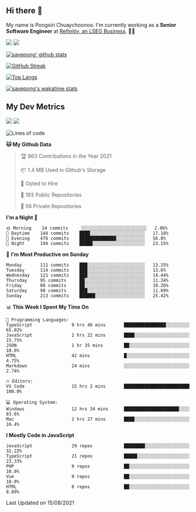 ## Hi there 👋

My name is Pongsiri Chuaychoonoo. I'm currently working as a **Senior Software Engineer** at [Refinitiv, an LSEG Business](https://www.refinitiv.com). 👨‍💻

[<img src="https://img.shields.io/badge/savepong.com-%230077B5.svg?&style=for-the-badge&color=81e6d9" />](https://savepong.com)
[<img src="https://img.shields.io/badge/linkedin-%230077B5.svg?&style=for-the-badge&logo=linkedin&logoColor=white" />](https://www.linkedin.com/in/savepong)

[![savepong' github stats](https://github-readme-stats.vercel.app/api?username=savepong&show_icons=true&count_private=true&theme=gotham&hide_border=true&bg_color=00000000&text_color=768390FF)](https://savepong.com/posts/stats)

[![GitHub Streak](https://github-readme-streak-stats.herokuapp.com?user=savepong&theme=gotham&hide_border=true&background=00000000&dates=768390FF)](https://savepong.com/posts/stats)

[![Top Langs](https://github-readme-stats.vercel.app/api/top-langs/?username=savepong&layout=compact&langs_count=10&theme=gotham&hide_border=true&bg_color=00000000&text_color=768390FF)](https://savepong.com/posts/stats)

[![savepong's wakatime stats](https://github-readme-stats.vercel.app/api/wakatime?username=@savepong&layout=default&theme=gotham&hide_border=true&bg_color=00000000&text_color=768390FF)](https://savepong.com/posts/stats)

## My Dev Metrics

[![](https://komarev.com/ghpvc/?username=savepong&color=blue&label=Profile%20Views)](https://github.com/savepong)
[![](https://img.shields.io/github/followers/savepong?label=GitHub%20Followers)](https://github.com/savepong)

<!--START_SECTION:waka-->
![Lines of code](https://img.shields.io/badge/From%20Hello%20World%20I%27ve%20Written-8.8%20million%20lines%20of%20code-blue)

**🐱 My Github Data** 

> 🏆 863 Contributions in the Year 2021
 > 
> 📦 1.4 MB Used in Github's Storage 
 > 
> 💼 Opted to Hire
 > 
> 📜 193 Public Repositories 
 > 
> 🔑 56 Private Repositories  
 > 
**I'm a Night 🦉** 

```text
🌞 Morning    24 commits     ░░░░░░░░░░░░░░░░░░░░░░░░░   2.86% 
🌆 Daytime    144 commits    ████░░░░░░░░░░░░░░░░░░░░░   17.18% 
🌃 Evening    476 commits    ██████████████░░░░░░░░░░░   56.8% 
🌙 Night      194 commits    █████░░░░░░░░░░░░░░░░░░░░   23.15%

```
📅 **I'm Most Productive on Sunday** 

```text
Monday       111 commits    ███░░░░░░░░░░░░░░░░░░░░░░   13.25% 
Tuesday      114 commits    ███░░░░░░░░░░░░░░░░░░░░░░   13.6% 
Wednesday    121 commits    ███░░░░░░░░░░░░░░░░░░░░░░   14.44% 
Thursday     95 commits     ██░░░░░░░░░░░░░░░░░░░░░░░   11.34% 
Friday       86 commits     ██░░░░░░░░░░░░░░░░░░░░░░░   10.26% 
Saturday     98 commits     ███░░░░░░░░░░░░░░░░░░░░░░   11.69% 
Sunday       213 commits    ██████░░░░░░░░░░░░░░░░░░░   25.42%

```


📊 **This Week I Spent My Time On** 

```text
💬 Programming Languages: 
TypeScript               9 hrs 46 mins       ████████████████░░░░░░░░░   65.02% 
JavaScript               2 hrs 22 mins       ████░░░░░░░░░░░░░░░░░░░░░   15.75% 
JSON                     1 hr 35 mins        ██░░░░░░░░░░░░░░░░░░░░░░░   10.6% 
HTML                     42 mins             █░░░░░░░░░░░░░░░░░░░░░░░░   4.75% 
Markdown                 24 mins             ░░░░░░░░░░░░░░░░░░░░░░░░░   2.74%

🔥 Editors: 
VS Code                  15 hrs 2 mins       █████████████████████████   100.0%

💻 Operating System: 
Windows                  12 hrs 34 mins      █████████████████████░░░░   83.6% 
Mac                      2 hrs 27 mins       ████░░░░░░░░░░░░░░░░░░░░░   16.4%

```

**I Mostly Code in JavaScript** 

```text
JavaScript               29 repos            ████████░░░░░░░░░░░░░░░░░   32.22% 
TypeScript               21 repos            █████░░░░░░░░░░░░░░░░░░░░   23.33% 
PHP                      9 repos             ██░░░░░░░░░░░░░░░░░░░░░░░   10.0% 
Vue                      9 repos             ██░░░░░░░░░░░░░░░░░░░░░░░   10.0% 
HTML                     8 repos             ██░░░░░░░░░░░░░░░░░░░░░░░   8.89%

```



 Last Updated on 15/08/2021
<!--END_SECTION:waka-->

<!--
**savepong/savepong** is a ✨ _special_ ✨ repository because its `README.md` (this file) appears on your GitHub profile.

Here are some ideas to get you started:

- 🔭 I’m currently working on WebComponents and TypeScript.
- 🌱 I’m currently learning ...
- 👯 I’m looking to collaborate on ...
- 🤔 I’m looking for help with ...
- 💬 Ask me about ...
- 📫 How to reach me: ...
- 😄 Pronouns: ...
- ⚡ Fun fact: ...
-->
